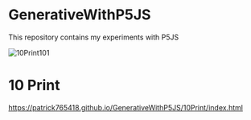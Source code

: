 # GenerativeWithP5JS
This repository contains my experiments with P5JS 


![10Print101](https://user-images.githubusercontent.com/56653993/110867456-6ccac000-82cf-11eb-8bff-aaeb2d348557.gif)

# 10 Print
https://patrick765418.github.io/GenerativeWithP5JS/10Print/index.html


